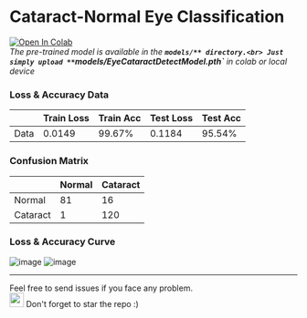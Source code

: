 # Cataract-Normal Eye Classification

[![Open In Colab](https://colab.research.google.com/assets/colab-badge.svg)](https://colab.research.google.com/github/LuluW8071/Cataract-Normal-Eye-Classification/blob/main/Eye%20Disease%20Detection.ipynb) 
<br>
_The pre-trained model is available in the **`models/** directory.<br>
Just simply upload **`models/EyeCataractDetectModel.pth`** in colab or local device_

### Loss & Accuracy Data
|      | Train Loss | Train Acc | Test Loss | Test Acc |
|------|------------|-----------|-----------|----------|
| Data |   0.0149   |  99.67%   |   0.1184  |  95.54%  |

### Confusion Matrix

|          | Normal | Cataract |
|----------|-------------|-------------|
| Normal |     81      |     16      |
| Cataract |     1     |     120     |

### Loss & Accuracy Curve
![image](https://github.com/LuluW8071/Cataract-Normal-Eye-Classification/assets/107304848/4023d18e-f185-45e0-a684-089de610e3bd)
![image](https://github.com/LuluW8071/Cataract-Normal-Eye-Classification/assets/107304848/bfbae08a-f2e0-4e48-a04e-bde0eb1816d8)



---
Feel free to send issues if you face any problem. </br>
<img src="https://user-images.githubusercontent.com/74038190/213844263-a8897a51-32f4-4b3b-b5c2-e1528b89f6f3.png" width="25px" /> Don't forget to star the repo :)

